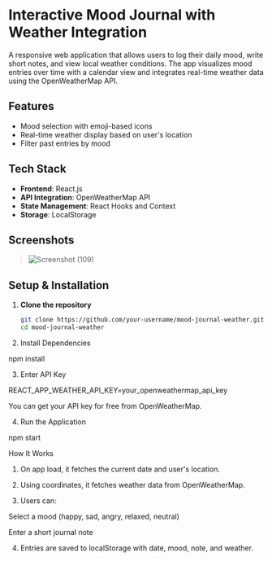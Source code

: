 # Interactive Mood Journal with Weather Integration

A responsive web application that allows users to log their daily mood, write short notes, and view local weather conditions. The app visualizes mood entries over time with a calendar view and integrates real-time weather data using the OpenWeatherMap API.

## Features

- Mood selection with emoji-based icons
- Real-time weather display based on user's location
- Filter past entries by mood

## Tech Stack

- **Frontend**: React.js
- **API Integration**: OpenWeatherMap API
- **State Management**: React Hooks and Context
- **Storage**: LocalStorage

## Screenshots

> ![Screenshot (109)](https://github.com/user-attachments/assets/bd28f2ab-c632-4fca-8cca-e23a4c92fdc4)


## Setup & Installation

1. **Clone the repository**
   ```bash
   git clone https://github.com/your-username/mood-journal-weather.git
   cd mood-journal-weather


2. Install Dependencies

npm install

3. Enter API Key

REACT_APP_WEATHER_API_KEY=your_openweathermap_api_key

You can get your API key for free from OpenWeatherMap.

4. Run the Application

npm start


How It Works

1. On app load, it fetches the current date and user's location.


2. Using coordinates, it fetches weather data from OpenWeatherMap.


3. Users can:

Select a mood (happy, sad, angry, relaxed, neutral)

Enter a short journal note



4. Entries are saved to localStorage with date, mood, note, and weather.

